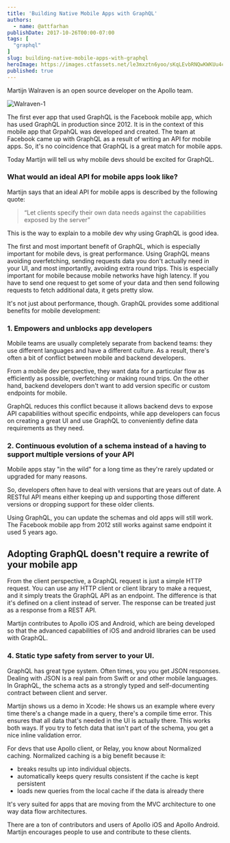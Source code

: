 ```yaml
---
title: 'Building Native Mobile Apps with GraphQL'
authors:
  - name: @attfarhan
publishDate: 2017-10-26T00:00-07:00
tags: [
  "graphql"
]
slug: building-native-mobile-apps-with-graphql
heroImage: https://images.ctfassets.net/le3mxztn6yoo/sKqLEvbRNQwKWKUu4cuMy/f3cb4423436f5759da78e970d35ddcc1/Walraven-2.JPG
published: true
---
```



Martijn Walraven is an open source developer on the Apollo team.

![Walraven-1](//images.contentful.com/le3mxztn6yoo/5jPwQ4jG36ww0Qc0ci4Y6q/fe44964175c36213871f5012729d8b0a/Walraven-1.png)

The first ever app that used GraphQL is the Facebook mobile app, which has used GraphQL in production since 2012.  It is in the context of this mobile app that GrpahQL was developed and created.  The team at Facebook came up with GraphQL as a result of writing an API for mobile apps. So, it's no coincidence that GraphQL is a great match for mobile apps.

Today Martijn will tell us why mobile devs should be excited for GraphQL.

### What would an ideal API for mobile apps look like?

Martijn says that an ideal API for mobile apps is described by the following quote:

> “Let clients specify their own data needs against the capabilities exposed by the server”

This is the way to explain to a mobile dev why using GraphQL is good idea.

The first and most important benefit of GraphQL, which is especially important for mobile devs, is great performance. Using GraphQL means avoiding overfetching, sending requests data you don't actually need in your UI, and most importantly, avoiding extra round trips. This is especially important for mobile because mobile networks have high latency.  If you have to send one request to get some of your data and then send following requests to fetch additional data, it gets pretty slow.

It's not just about performance, though. GraphQL provides some additional benefits for mobile development:

### 1. Empowers and unblocks app developers

Mobile teams are usually completely separate from backend teams: they use different languages and have a different culture.  As a result, there's often a bit of conflict between mobile and backend developers.

From a mobile dev perspective, they want data for a particular flow as efficiently as possible, overfetching or making round trips. On the other hand, backend developers don't want to add version specific or custom endpoints for mobile.

GraphQL reduces this conflict because it allows backend devs to expose API capabilities without specific endpoints, while app developers can focus on creating a great UI and use GraphQL to conveniently define data requirements as they need.

### 2. Continuous evolution of a schema instead of a having to support multiple versions of your API

Mobile apps stay "in the wild" for a long time as they're rarely updated or upgraded for many reasons.

So, developers often have to deal with versions that are years out of date.  A RESTful API means either keeping up and supporting those different versions or dropping support for these older clients.

Using GraphQL, you can update the schemas and old apps will still work. The Facebook mobile app from 2012 still works against same endpoint it used 5 years ago.

## Adopting GraphQL doesn't require a rewrite of your mobile app

From the client perspective, a GraphQL request is just a simple HTTP request.  You can use any HTTP client or client library to make a request, and it simply treats the GraphQL API as an endpoint.  The difference is that it's defined on a client instead of server. The response can be treated just as a response from a REST API.

Martijn contributes to Apollo iOS and Android, which are being developed so that the advanced capabilities of iOS and android libraries can be used with GraphQL.

### 4. Static type safety from server to your UI.

GraphQL has great type system.  Often times, you you get JSON responses.  Dealing with JSON is a real pain from Swift or and other mobile languages. In GraphQL, the schema acts as a strongly typed and self-documenting contract between client and server.

Martijn shows us a demo in Xcode:
He shows us an example where every time there's a change made in a query, there's a compile time error.  This ensures that all data that's needed in the UI is actually there.  This works both ways.  If you try to fetch data that isn't part of the schema, you get a nice inline validation error.

For devs that use Apollo client, or Relay, you know about Normalized caching.
Normalized caching is a big benefit because it:
* breaks results up into individual objects.
* automatically keeps query results consistent if the cache is kept persistent
* loads new queries from the local cache if the data is already there

It's very suited for apps that are moving from the MVC architecture to one way data flow architectures.

There are a ton of contributors and users of Apollo iOS and Apollo Android.  Martijn encourages people to use and contribute to these clients.
